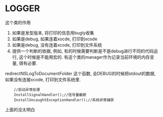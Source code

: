 # LOGGER

这个类的作用

1. 如果是发型版本, 将打印的信息用bugly收集
1. 如果是debug, 如果连着xocde, 打印到xcode
1. 如果是debug, 没有连着xcode, 打印到文件系统
1. 提供一个判断的依据, 例如, 有的时候需要判断是不是debug进行不同的代码运行, 这个时候是不能用宏的. 有这个类的manager作为记录当前环境的内存变量, 很有必要.

redirectNSLogToDocumentFolder 这个函数, 会DEBUG的时候把stdout的数据, 如果没有连接xcode, 打印到文件系统里.

``` OC
    //启动异常处理
    InstallSignalHandler();//信号量截断
    InstallUncaughtExceptionHandler();//系统异常捕获
```

上面的没太明白